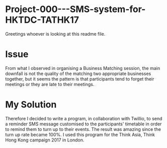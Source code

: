 # Project-000---SMS-system-for-HKTDC-TATHK17
Greetings whoever is looking at this readme file.

# Issue
From what I observed in organising a Business Matching session, the main downfall is not the quality of the matching two appropriate businesses together,
but it seems the pattern is that participants tend to forget their meetings or they are late to their meetings.

# My Solution
Therefore I decided to write a program, in collaboration with Twillio, to send a reminder SMS message customised to the participants' timetable
in order to remind them to turn up to their events. The result was amazing since the turn up rate became 100%. I used this program for the
Think Asia, Think Hong Kong campaign 2017 in London.
